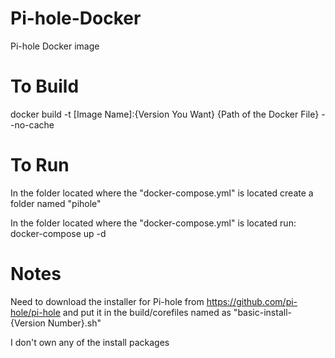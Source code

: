 # Pi-hole-Docker
Pi-hole Docker image

# To Build
docker build -t [Image Name]:{Version You Want} {Path of the Docker File} --no-cache

# To Run
In the folder located where the "docker-compose.yml" is located create a folder named "pihole"

In the folder located where the "docker-compose.yml" is located run: docker-compose up -d

# Notes
Need to download the installer for Pi-hole from https://github.com/pi-hole/pi-hole and put it in the build/corefiles named as "basic-install-{Version Number}.sh"

I don't own any of the install packages
